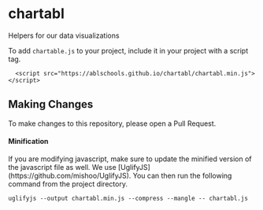 # chartabl
Helpers for our data visualizations

To add `chartable.js` to your project, include it in your project with a script tag.

```
  <script src="https://ablschools.github.io/chartabl/chartabl.min.js"></script>
```

<h2>Making Changes</h2>

To make changes to this repository, please open a Pull Request. 

<h4>Minification</h4>
If you are modifying javascript, make sure to update the minified version of the javascript file as well. 
We use [UglifyJS](https://github.com/mishoo/UglifyJS). You can then run the following command from the project directory.

```
uglifyjs --output chartabl.min.js --compress --mangle -- chartabl.js
```
